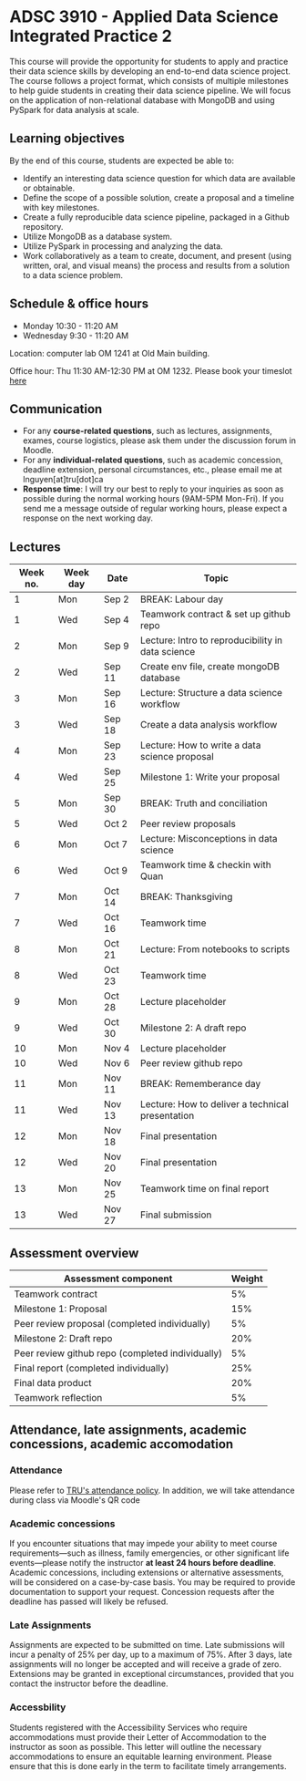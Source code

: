 # ADSC 3910 - Applied Data Science Integrated Practice 2
This course will provide the opportunity for students to apply and practice their data science skills by developing an end-to-end data science project. The course follows a project format, which consists of multiple milestones to help guide students in creating their data science pipeline. We will focus on the application of non-relational database with MongoDB and using PySpark for data analysis at scale. 

## Learning objectives

By the end of this course, students are expected be able to:
- Identify an interesting data science question for which data are available or obtainable.
- Define the scope of a possible solution, create a proposal and a timeline with key milestones.
- Create a fully reproducible data science pipeline, packaged in a Github repository.
- Utilize MongoDB as a database system.
- Utilize PySpark in processing and analyzing the data.
- Work collaboratively as a team to create, document, and present (using written, oral, and visual means) the process and results from a solution to a data science problem.


## Schedule & office hours

- Monday 10:30 - 11:20 AM
- Wednesday 9:30 - 11:20 AM

Location: computer lab OM 1241 at Old Main building.

Office hour: Thu 11:30 AM-12:30 PM at OM 1232. Please book your timeslot [here](https://calendly.com/quan3010/office-hour-with-quan)

## Communication
- For any **course-related questions**, such as lectures, assignments, exames, course logistics, please ask them under the discussion forum in Moodle.
- For any **individual-related questions**, such as academic concession, deadline extension, personal circumstances, etc., please email me at lnguyen[at]tru[dot]ca
- **Response time**: I will try our best to reply to your inquiries as soon as possible during the normal working hours (9AM-5PM Mon-Fri). If you send me a message outside of regular working hours, please expect a response on the next working day.

## Lectures
| Week no. | Week day | Date   | Topic                                             |
|----------|----------|--------|---------------------------------------------------|
|        1 | Mon      |  Sep 2 | BREAK: Labour day                                 |
|        1 | Wed      |  Sep 4 | Teamwork contract & set up github repo            |
|        2 | Mon      |  Sep 9 | Lecture: Intro to reproducibility in data science |
|        2 | Wed      | Sep 11 | Create env file, create mongoDB database          |
|        3 | Mon      | Sep 16 | Lecture: Structure a data science workflow        |
|        3 | Wed      | Sep 18 | Create a data analysis workflow                   |
|        4 | Mon      | Sep 23 | Lecture: How to write a data science proposal     |
|        4 | Wed      | Sep 25 | Milestone 1: Write your proposal                  |
|        5 | Mon      | Sep 30 | BREAK: Truth and conciliation                     |
|        5 | Wed      |  Oct 2 | Peer review proposals                             |
|        6 | Mon      |  Oct 7 | Lecture: Misconceptions in data science           |
|        6 | Wed      |  Oct 9 | Teamwork time & checkin with Quan                 |
|        7 | Mon      | Oct 14 | BREAK: Thanksgiving                               |
|        7 | Wed      | Oct 16 | Teamwork time                                     |
|        8 | Mon      | Oct 21 | Lecture: From notebooks to scripts                |
|        8 | Wed      | Oct 23 | Teamwork time                                     |
|        9 | Mon      | Oct 28 | Lecture placeholder                               |
|        9 | Wed      | Oct 30 | Milestone 2: A draft repo                         |
|       10 | Mon      |  Nov 4 | Lecture placeholder                               |
|       10 | Wed      |  Nov 6 | Peer review github repo                           |
|       11 | Mon      | Nov 11 | BREAK: Rememberance day                           |
|       11 | Wed      | Nov 13 | Lecture: How to deliver a technical presentation  |
|       12 | Mon      | Nov 18 | Final presentation                                |
|       12 | Wed      | Nov 20 | Final presentation                                |
|       13 | Mon      | Nov 25 | Teamwork time on final report                     |
|       13 | Wed      | Nov 27 | Final submission                                  |

## Assessment overview

| Assessment component    | Weight |
|-------------------------|--------|
| Teamwork contract       |     5% |
| Milestone 1: Proposal   |    15% |
| Peer review proposal    (completed individually)|     5% |
| Milestone 2: Draft repo |    20% |
| Peer review github repo (completed individually)|     5% |
| Final report (completed individually)            |    25% |
| Final data product      |    20% |
| Teamwork reflection     |     5% |


## Attendance, late assignments, academic concessions, academic accomodation

### Attendance
Please refer to [TRU's attendance policy](https://www.tru.ca/__shared/assets/Policy_ED_03-135351.pdf). In addition, we will take attendance during class via Moodle's QR code

### Academic concessions
If you encounter situations that may impede your ability to meet course requirements—such as illness, family emergencies, or other significant life events—please notify the instructor **at least 24 hours before deadline**. Academic concessions, including extensions or alternative assessments, will be considered on a case-by-case basis. You may be required to provide documentation to support your request. Concession requests after the deadline has passed will likely be refused. 

### Late Assignments
Assignments are expected to be submitted on time. Late submissions will incur a penalty of 25% per day, up to a maximum of 75%. After 3 days, late assignments will no longer be accepted and will receive a grade of zero. Extensions may be granted in exceptional circumstances, provided that you contact the instructor before the deadline.

### Accessbility
Students registered with the Accessibility Services who require accommodations must provide their Letter of Accommodation to the instructor as soon as possible. This letter will outline the necessary accommodations to ensure an equitable learning environment. Please ensure that this is done early in the term to facilitate timely arrangements.

